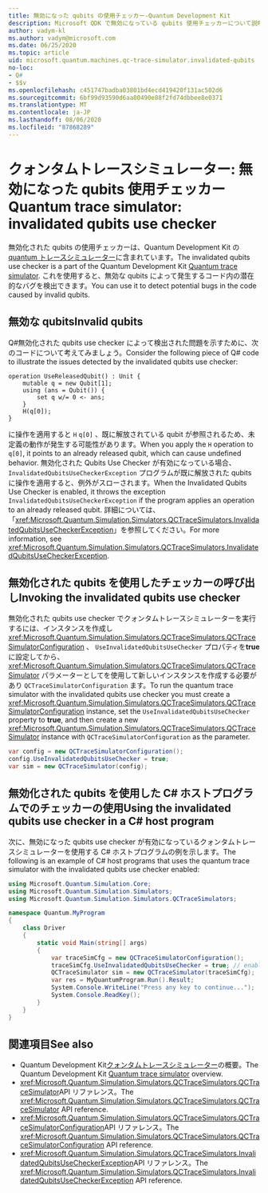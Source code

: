 ```yaml
---
title: 無効になった qubits の使用チェッカー-Quantum Development Kit
description: Microsoft QDK で無効になっている qubits 使用チェッカーについて説明します。これは、Quantum トレースシミュレーターを使用して、 Q# 無効な qubits のコードを確認します。
author: vadym-kl
ms.author: vadym@microsoft.com
ms.date: 06/25/2020
ms.topic: article
uid: microsoft.quantum.machines.qc-trace-simulator.invalidated-qubits
no-loc:
- Q#
- $$v
ms.openlocfilehash: c451747badba03801bd4ecd419420f131ac502d6
ms.sourcegitcommit: 6bf99d93590d6aa80490e88f2fd74dbbee8e0371
ms.translationtype: MT
ms.contentlocale: ja-JP
ms.lasthandoff: 08/06/2020
ms.locfileid: "87868289"
---
```

# <a name="quantum-trace-simulator-invalidated-qubits-use-checker"></a><span data-ttu-id="5c862-103">クォンタムトレースシミュレーター: 無効になった qubits 使用チェッカー</span><span class="sxs-lookup"><span data-stu-id="5c862-103">Quantum trace simulator: invalidated qubits use checker</span></span>

<span data-ttu-id="5c862-104">無効化された qubits の使用チェッカーは、Quantum Development Kit の[quantum トレースシミュレーター](xref:microsoft.quantum.machines.qc-trace-simulator.intro)に含まれています。</span><span class="sxs-lookup"><span data-stu-id="5c862-104">The invalidated qubits use checker is a part of the Quantum Development Kit [Quantum trace simulator](xref:microsoft.quantum.machines.qc-trace-simulator.intro).</span></span> <span data-ttu-id="5c862-105">これを使用すると、無効な qubits によって発生するコード内の潜在的なバグを検出できます。</span><span class="sxs-lookup"><span data-stu-id="5c862-105">You can use it to detect potential bugs in the code caused by invalid qubits.</span></span> 

## <a name="invalid-qubits"></a><span data-ttu-id="5c862-106">無効な qubits</span><span class="sxs-lookup"><span data-stu-id="5c862-106">Invalid qubits</span></span>

<span data-ttu-id="5c862-107">Q#無効化された qubits use checker によって検出された問題を示すために、次のコードについて考えてみましょう。</span><span class="sxs-lookup"><span data-stu-id="5c862-107">Consider the following piece of Q# code to illustrate the issues detected by the invalidated qubits use checker:</span></span>

```qsharp
operation UseReleasedQubit() : Unit {
    mutable q = new Qubit[1];
    using (ans = Qubit()) {
        set q w/= 0 <- ans;
    }
    H(q[0]);
}
```

<span data-ttu-id="5c862-108">に操作を適用すると `H` `q[0]` 、既に解放されている qubit が参照されるため、未定義の動作が発生する可能性があります。</span><span class="sxs-lookup"><span data-stu-id="5c862-108">When you apply the `H` operation to `q[0]`, it points to an already released qubit, which can cause undefined behavior.</span></span> <span data-ttu-id="5c862-109">無効化された Qubits Use Checker が有効になっている場合、 `InvalidatedQubitsUseCheckerException` プログラムが既に解放された qubits に操作を適用すると、例外がスローされます。</span><span class="sxs-lookup"><span data-stu-id="5c862-109">When the Invalidated Qubits Use Checker is enabled, it throws the exception `InvalidatedQubitsUseCheckerException` if the program applies an operation to an already released qubit.</span></span> <span data-ttu-id="5c862-110">詳細については、「<xref:Microsoft.Quantum.Simulation.Simulators.QCTraceSimulators.InvalidatedQubitsUseCheckerException>」を参照してください。</span><span class="sxs-lookup"><span data-stu-id="5c862-110">For more information, see <xref:Microsoft.Quantum.Simulation.Simulators.QCTraceSimulators.InvalidatedQubitsUseCheckerException>.</span></span>

## <a name="invoking-the-invalidated-qubits-use-checker"></a><span data-ttu-id="5c862-111">無効化された qubits を使用したチェッカーの呼び出し</span><span class="sxs-lookup"><span data-stu-id="5c862-111">Invoking the invalidated qubits use checker</span></span>

<span data-ttu-id="5c862-112">無効化された qubits use checker でクォンタムトレースシミュレーターを実行するには、インスタンスを作成し <xref:Microsoft.Quantum.Simulation.Simulators.QCTraceSimulators.QCTraceSimulatorConfiguration> 、 `UseInvalidatedQubitsUseChecker` プロパティを**true**に設定してから、 <xref:Microsoft.Quantum.Simulation.Simulators.QCTraceSimulators.QCTraceSimulator> パラメーターとしてを使用して新しいインスタンスを作成する必要があり `QCTraceSimulatorConfiguration` ます。</span><span class="sxs-lookup"><span data-stu-id="5c862-112">To run the quantum trace simulator with the invalidated qubits use checker you must create a <xref:Microsoft.Quantum.Simulation.Simulators.QCTraceSimulators.QCTraceSimulatorConfiguration> instance, set the `UseInvalidatedQubitsUseChecker` property to **true**, and then create a new <xref:Microsoft.Quantum.Simulation.Simulators.QCTraceSimulators.QCTraceSimulator> instance with `QCTraceSimulatorConfiguration` as the parameter.</span></span> 

```csharp
var config = new QCTraceSimulatorConfiguration();
config.UseInvalidatedQubitsUseChecker = true;
var sim = new QCTraceSimulator(config);
```


## <a name="using-the-invalidated-qubits-use-checker-in-a-c-host-program"></a><span data-ttu-id="5c862-113">無効化された qubits を使用した C# ホストプログラムでのチェッカーの使用</span><span class="sxs-lookup"><span data-stu-id="5c862-113">Using the invalidated qubits use checker in a C# host program</span></span>

<span data-ttu-id="5c862-114">次に、無効になった qubits use checker が有効になっているクォンタムトレースシミュレーターを使用する C# ホストプログラムの例を示します。</span><span class="sxs-lookup"><span data-stu-id="5c862-114">The following is an example of C# host programs that uses the quantum trace simulator with the invalidated qubits use checker enabled:</span></span> 

```csharp
using Microsoft.Quantum.Simulation.Core;
using Microsoft.Quantum.Simulation.Simulators;
using Microsoft.Quantum.Simulation.Simulators.QCTraceSimulators;

namespace Quantum.MyProgram
{
    class Driver
    {
        static void Main(string[] args)
        {
            var traceSimCfg = new QCTraceSimulatorConfiguration();
            traceSimCfg.UseInvalidatedQubitsUseChecker = true; // enables UseInvalidatedQubitsUseChecker
            QCTraceSimulator sim = new QCTraceSimulator(traceSimCfg);
            var res = MyQuantumProgram.Run().Result;
            System.Console.WriteLine("Press any key to continue...");
            System.Console.ReadKey();
        }
    }
}
```

## <a name="see-also"></a><span data-ttu-id="5c862-115">関連項目</span><span class="sxs-lookup"><span data-stu-id="5c862-115">See also</span></span>

- <span data-ttu-id="5c862-116">Quantum Development Kit[クォンタムトレースシミュレーター](xref:microsoft.quantum.machines.qc-trace-simulator.intro)の概要。</span><span class="sxs-lookup"><span data-stu-id="5c862-116">The Quantum Development Kit [Quantum trace simulator](xref:microsoft.quantum.machines.qc-trace-simulator.intro) overview.</span></span>
- <span data-ttu-id="5c862-117"><xref:Microsoft.Quantum.Simulation.Simulators.QCTraceSimulators.QCTraceSimulator>API リファレンス。</span><span class="sxs-lookup"><span data-stu-id="5c862-117">The <xref:Microsoft.Quantum.Simulation.Simulators.QCTraceSimulators.QCTraceSimulator> API reference.</span></span>
- <span data-ttu-id="5c862-118"><xref:Microsoft.Quantum.Simulation.Simulators.QCTraceSimulators.QCTraceSimulatorConfiguration>API リファレンス。</span><span class="sxs-lookup"><span data-stu-id="5c862-118">The <xref:Microsoft.Quantum.Simulation.Simulators.QCTraceSimulators.QCTraceSimulatorConfiguration> API reference.</span></span>
- <span data-ttu-id="5c862-119"><xref:Microsoft.Quantum.Simulation.Simulators.QCTraceSimulators.InvalidatedQubitsUseCheckerException>API リファレンス。</span><span class="sxs-lookup"><span data-stu-id="5c862-119">The <xref:Microsoft.Quantum.Simulation.Simulators.QCTraceSimulators.InvalidatedQubitsUseCheckerException> API reference.</span></span>